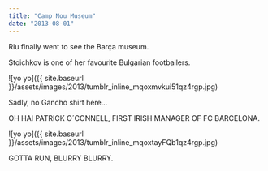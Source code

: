 ```yaml
---
title: "Camp Nou Museum"
date: "2013-08-01"
---
```


Riu finally went to see the Barça museum.

Stoichkov is one of her favourite Bulgarian footballers.

![yo yo]({{ site.baseurl }}/assets/images/2013/tumblr_inline_mqoxmvkui51qz4rgp.jpg)

Sadly, no Gancho shirt here…

OH HAI PATRICK O´CONNELL, FIRST IRISH MANAGER OF FC BARCELONA.

![yo yo]({{ site.baseurl }}/assets/images/2013/tumblr_inline_mqoxtayFQb1qz4rgp.jpg)

GOTTA RUN, BLURRY BLURRY.

